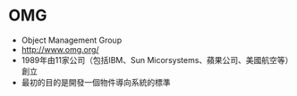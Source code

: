 # OMG

* Object Management Group
* http://www.omg.org/
* 1989年由11家公司（包括IBM、Sun Micorsystems、蘋果公司、美國航空等）創立
* 最初的目的是開發一個物件導向系統的標準